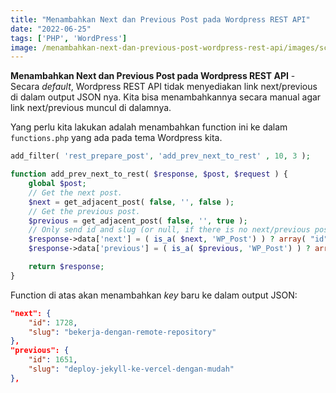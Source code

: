 ```yaml
---
title: "Menambahkan Next dan Previous Post pada Wordpress REST API"
date: "2022-06-25"
tags: ['PHP', 'WordPress']
image: /menambahkan-next-dan-previous-post-wordpress-rest-api/images/screenshot-2022-06-05-wp-rest-api.png.png
---
```


**Menambahkan Next dan Previous Post pada Wordpress REST API** - Secara *default*, Wordpress REST API tidak menyediakan link next/previous di dalam output JSON nya. Kita bisa menambahkannya secara manual agar link next/previous muncul di dalamnya.

Yang perlu kita lakukan adalah menambahkan function ini ke dalam `functions.php` yang ada pada tema Wordpress kita.

```php
add_filter( 'rest_prepare_post', 'add_prev_next_to_rest' , 10, 3 );

function add_prev_next_to_rest( $response, $post, $request ) {
    global $post;
    // Get the next post.
    $next = get_adjacent_post( false, '', false );
    // Get the previous post.
    $previous = get_adjacent_post( false, '', true );
    // Only send id and slug (or null, if there is no next/previous post).
    $response->data['next'] = ( is_a( $next, 'WP_Post') ) ? array( "id" => $next->ID, "slug" => $next->post_name ) : null;
    $response->data['previous'] = ( is_a( $previous, 'WP_Post') ) ? array( "id" => $previous->ID, "slug" => $previous->post_name ) : null;

    return $response;
}
```

Function di atas akan menambahkan *key* baru ke dalam output JSON:
```json
"next": {
    "id": 1728,
    "slug": "bekerja-dengan-remote-repository"
},
"previous": {
    "id": 1651,
    "slug": "deploy-jekyll-ke-vercel-dengan-mudah"
},
```